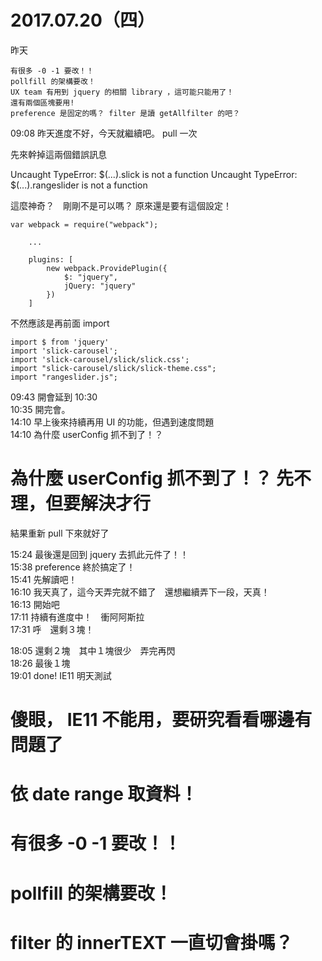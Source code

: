 # 2017.07.20（四）

昨天
```
有很多 -0 -1 要改！！
pollfill 的架構要改！
UX team 有用到 jquery 的相關 library ，這可能只能用了！
還有兩個區塊要用!
preference 是固定的嗎？ filter 是讀 getAllfilter 的吧？
 ```

09:08 昨天進度不好，今天就繼續吧。 pull 一次

先來幹掉這兩個錯誤訊息

Uncaught TypeError: $(...).slick is not a function
Uncaught TypeError: $(...).rangeslider is not a function

這麼神奇？　剛剛不是可以嗎？
原來還是要有這個設定！

```
var webpack = require("webpack");

    ...

    plugins: [
        new webpack.ProvidePlugin({
            $: "jquery",
            jQuery: "jquery"
        })
    ]
```

不然應該是再前面 import
```
import $ from 'jquery'
import 'slick-carousel';
import 'slick-carousel/slick/slick.css';
import "slick-carousel/slick/slick-theme.css";
import "rangeslider.js";
```
09:43 開會延到 10:30  
10:35 開完會。  
14:10 早上後來持續再用 UI 的功能，但遇到速度問題  
14:10 為什麼 userConfig 抓不到了！？  

# 為什麼 userConfig 抓不到了！？  先不理，但要解決才行
結果重新 pull 下來就好了  

15:24 最後還是回到 jquery 去抓此元件了！！  
15:38 preference 終於搞定了！  
15:41 先解讀吧！  
16:10 我天真了，這今天弄完就不錯了　還想繼續弄下一段，天真！  
16:13 開始吧  
17:11 持續有進度中！　衝阿阿斯拉  
17:31 呼　還剩３塊！  

18:05 還剩２塊　其中１塊很少　弄完再閃    
18:26 最後１塊  
19:01 done! IE11 明天測試  

# 傻眼， IE11 不能用，要研究看看哪邊有問題了
# 依 date range 取資料！
# 有很多 -0 -1 要改！！
# pollfill 的架構要改！
# filter 的 innerTEXT 一直切會掛嗎？
